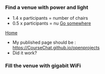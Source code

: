 ### Find a venue with power and light
- 1.4 x participants = number of chairs
- 0.5 x participants = nu
[Go somewhere](http://mathchat.xyz)

[Home](./index.md)
- My published page should be : https://CourseChat.github.io/openprojects
- Did it work?
### Fill the venue with gigabit WiFi